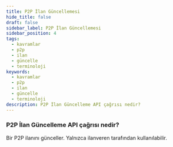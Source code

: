 ```yaml
---
title: P2P İlan Güncellemesi
hide_title: false
draft: false
sidebar_label: P2P İlan Güncellemesi
sidebar_position: 4
tags:
  - kavramlar
  - p2p
  - ilan
  - güncelle
  - terminoloji
keywords:
  - kavramlar
  - p2p
  - ilan
  - güncelle
  - terminoloji
description: P2P İlan Güncelleme API çağrısı nedir?
---
```


### P2P İlan Güncelleme API çağrısı nedir?

Bir P2P ilanını günceller. Yalnızca ilanveren tarafından kullanılabilir.
